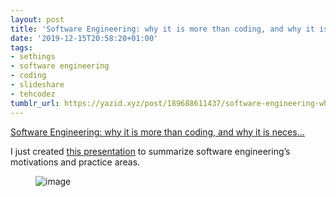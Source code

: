 ```yaml
---
layout: post
title: 'Software Engineering: why it is more than coding, and why it is neces…'
date: '2019-12-15T20:58:20+01:00'
tags:
- sethings
- software engineering
- coding
- slideshare
- tehcodez
tumblr_url: https://yazid.xyz/post/189688611437/software-engineering-why-it-is-more-than-coding
---
```

[Software Engineering: why it is more than coding, and why it is neces…](https://www.slideshare.net/YazidHAMDI1/software-engineering-why-it-is-more-than-coding-and-why-it-is-necessary)  

I just created [this presentation](https://www.slideshare.net/YazidHAMDI1/software-engineering-why-it-is-more-than-coding-and-why-it-is-necessary) to summarize software engineering’s motivations and practice areas.

<figure data-orig-width="1467" data-orig-height="824" class="tmblr-full"><img src="https://66.media.tumblr.com/92cb5a381c3edbddfb8e03ad83c399c6/87de9805f6152380-9a/s540x810/1c177c534f36fa9969b82334543e8b26fb936628.png" alt="image" data-orig-width="1467" data-orig-height="824"></figure>
